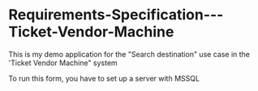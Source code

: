 # Requirements-Specification---Ticket-Vendor-Machine
This is my demo application for the "Search destination" use case in the 'Ticket Vendor Machine" system

To run this form, you have to set up a server with MSSQL
